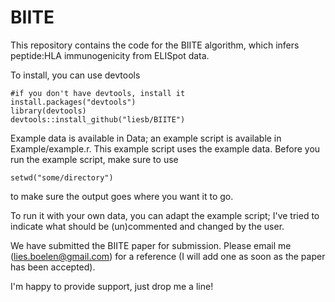 # BIITE

This repository contains the code for the BIITE algorithm, which infers peptide:HLA immunogenicity from ELISpot data. 

To install, you can use devtools

```
#if you don't have devtools, install it
install.packages("devtools")
library(devtools)
devtools::install_github("liesb/BIITE")
```

Example data is available in Data; an example script is available in Example/example.r. This example script uses the example data. Before you run the example script, make sure to use 
```
setwd("some/directory")
```
to make sure the output goes where you want it to go.

To run it with your own data, you can adapt the example script; I've tried to indicate what should be (un)commented and changed by the user. 

We have submitted the BIITE paper for submission. Please email me (lies.boelen@gmail.com) for a reference (I will add one as soon as the paper has been accepted).

I'm happy to provide support, just drop me a line!
